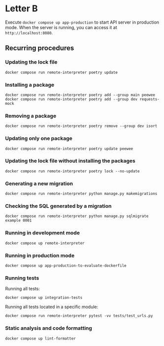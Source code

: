 # Letter B

Execute `docker compose up app-production` to start API server in production mode. When the server is running, you can access it at `http://localhost:8080`.

## Recurring procedures

### Updating the lock file

    docker compose run remote-interpreter poetry update

### Installing a package

    docker compose run remote-interpreter poetry add --group main peewee
    docker compose run remote-interpreter poetry add --group dev requests-mock

### Removing a package

    docker compose run remote-interpreter poetry remove --group dev isort

### Updating only one package

    docker compose run remote-interpreter poetry update peewee

### Updating the lock file without installing the packages

    docker compose run remote-interpreter poetry lock --no-update

### Generating a new migration

    docker compose run remote-interpreter python manage.py makemigrations

### Checking the SQL generated by a migration

    docker compose run remote-interpreter python manage.py sqlmigrate example 0001

### Running in development mode

    docker compose up remote-interpreter

### Running in production mode

    docker compose up app-production-to-evaluate-dockerfile

### Running tests

Running all tests:

    docker compose up integration-tests

Running all tests located in a specific module:

    docker compose run remote-interpreter pytest -vv tests/test_urls.py

### Static analysis and code formatting

    docker compose up lint-formatter
